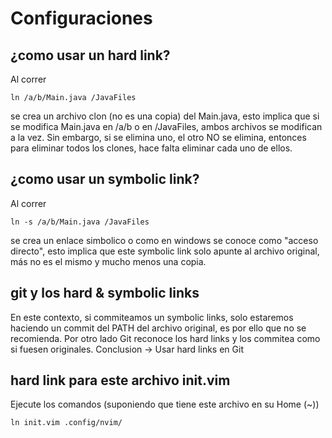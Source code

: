 # Configuraciones

## ¿como usar un hard link?

Al correr

```
ln /a/b/Main.java /JavaFiles
```

se crea un archivo clon (no es una copia) del Main.java, esto implica que si se modifica Main.java en
/a/b o en /JavaFiles, ambos archivos se modifican a la vez. Sin embargo, si se elimina uno, el otro NO
se elimina, entonces para eliminar todos los clones, hace falta eliminar cada uno de ellos.

## ¿como usar un symbolic link?

Al correr
```
ln -s /a/b/Main.java /JavaFiles
```

se crea un enlace simbolico o como en windows se conoce como "acceso directo", esto implica que este
symbolic link solo apunte al archivo original, más no es el mismo y mucho menos una copia.



## git y los hard & symbolic links

En este contexto, si commiteamos un symbolic links, solo estaremos haciendo un commit del PATH del archivo 
original, es por ello que no se recomienda. Por otro lado Git reconoce los hard links y los commitea como si
fuesen originales. Conclusion -> Usar hard links en Git


## hard link para este archivo init.vim

Ejecute los comandos (suponiendo que tiene este archivo en su Home (~))

```
ln init.vim .config/nvim/ 
```
